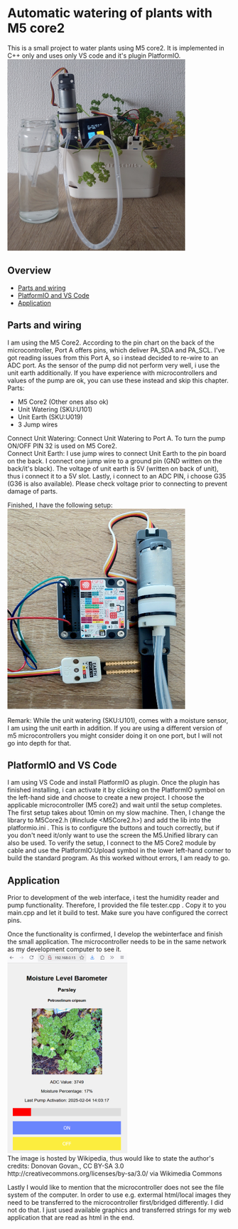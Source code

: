<h1>Automatic watering of plants with M5 core2</h1>
This is a small project to water plants using M5 core2. It is implemented in C++ only and uses only VS code and it's plugin PlatformIO.<br>
<img src="https://github.com/Freshman25/M5Core_Water_Plants/blob/main/WateringOverview.jpg?raw=true" alt="Finished Project" width="400" height="430">


## Overview
- [Parts and wiring](#Parts-and-wiring)
- [PlatformIO and VS Code](#Platformio-and-vs-code)
- [Application](#Application)
## Parts and wiring


I am using the M5 Core2. According to the pin chart on the back of the microcontroller, Port A offers pins, which deliver PA_SDA and PA_SCL. I've got reading issues from this Port A, so i instead decided to re-wire to an ADC port. As the sensor of the pump did not perform very well, i use the unit earth additionally. If you have experience with microcontrollers and values of the pump are ok, you can use these instead and skip this chapter.<br>
Parts:
<ul>
  <li>M5 Core2 (Other ones also ok)</li>
  <li>Unit Watering (SKU:U101)</li>
  <li>Unit Earth (SKU:U019)</li>
  <li>3 Jump wires</li>
</ul>
<p>
Connect Unit Watering: Connect Unit Watering to Port A. To turn the pump ON/OFF PIN 32 is used on M5 Core2.<br>
Connect Unit Earth: I use jump wires to connect Unit Earth to the pin board on the back. I connect one jump wire to a ground pin (GND written on the back/it's black). The voltage of unit earth is 5V (written on back of unit), thus i connect it to a 5V slot. Lastly, i connect to an ADC PIN, i choose G35 (G36 is also available). Please check voltage prior to connecting to prevent damage of parts.
</p>
Finished, I have the following setup:<br>
<img src="https://github.com/Freshman25/M5Core_Water_Plants/blob/main/Connections.jpg?raw=true" alt="Connections" width="400" height="450"><br>

<p>Remark: While the unit watering (SKU:U101), comes with a moisture sensor, I am using the unit earth in addition. If you are using a different version of m5 microcontrollers you might consider doing it on one port, but I will not go into depth for that.</p>

## PlatformIO and VS Code
I am using VS Code and install PlatformIO as plugin. Once the plugin has finished installing, i can activate it by clicking on the PlatformIO symbol on the left-hand side and choose to create a new project. I choose the applicable microcontroller (M5 core2) and wait until the setup completes. The first setup takes about 10min on my slow machine. Then, I change the library to M5Core2.h (#include <M5Core2.h>) and add the lib into the platformio.ini . This is to configure the buttons and touch correctly, but if you don't need it/only want to use the screen the M5.Unified library can also be used. To verify the setup, I connect to the M5 Core2 module by cable and use the PlatformIO:Upload symbol in the lower left-hand corner to build the standard program. As this worked without errors, I am ready to go.
## Application
Prior to development of the web interface, i test the humidity reader and pump functionality. Therefore, I provided the file tester.cpp . Copy it to you main.cpp and let it build to test. Make sure you have configured the correct pins.<br>
<p>
Once the functionality is confirmed, I develop the webinterface and finish the small application. The microcontroller needs to be in the same network as my development computer to see it.<br>
  <img src="https://github.com/Freshman25/M5Core_Water_Plants/blob/main/PlantBarometer3.png?raw=true" alt="WebInterface" width="270" height="450"><br>
  The image is hosted by Wikipedia, thus would like to state the author's credits: Donovan Govan., CC BY-SA 3.0 http://creativecommons.org/licenses/by-sa/3.0/ via Wikimedia Commons
</p>
Lastly I would like to mention that the microcontroller does not see the file system of the computer. In order to use e.g. extermal html/local images they need to be transferred to the microcontroller first/bridged differently. I did not do that. I just used available graphics and transferred strings for my web application that are read as html in the end.

